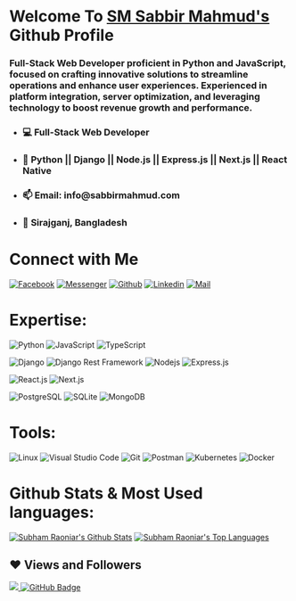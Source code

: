 ﻿<!-- welcome message -->
<h1>Welcome To <a target="_blank" href="https://sabbirmahmud.com/">SM Sabbir Mahmud's</a> Github Profile </h1>
<h3>
    Full-Stack Web Developer proficient in Python and JavaScript, focused on crafting innovative solutions to streamline operations and enhance user experiences. Experienced in platform integration, server optimization, and leveraging technology to boost revenue growth and performance.
</h3>

- <h3> 💻 Full-Stack Web Developer</h3>
- <h3> 🚀 Python || Django || Node.js || Express.js || Next.js || React Native </h3>
- <h3> 📫 Email: info@sabbirmahmud.com </h3>
- <h3> 📍 Sirajganj, Bangladesh </h3>

# Connect with Me


[![Facebook](https://img.shields.io/badge/Facebook-1877F2?style=for-the-badge&logo=facebook&logoColor=white)](https://www.facebook.com/sabbir.mahmud.zim/)
[![Messenger](https://img.shields.io/badge/Messenger-00B2FF?style=for-the-badge&logo=messenger&logoColor=white)](https://m.me/sabbir.mahmud.zim/)
[![Github](https://img.shields.io/badge/GitHub-100000?style=for-the-badge&logo=github&logoColor=white)](https://github.com/sabbir-mahmud)
[![Linkedin](https://img.shields.io/badge/LinkedIn-0077B5?style=for-the-badge&logo=linkedin&logoColor=white)](https://www.linkedin.com/in/sabbirmahmudzim/)
[![Mail](https://img.shields.io/badge/Gmail-D14836?style=for-the-badge&logo=gmail&logoColor=white)](mailto:sabbir.mahmud.zim@gmail.com)


# Expertise:
![Python](https://img.shields.io/badge/Python-FFD43B?style=for-the-badge&logo=python&logoColor=blue)
![JavaScript](https://img.shields.io/badge/JavaScript-F7DF1E?style=for-the-badge&logo=javascript&logoColor=black)
![TypeScript](https://img.shields.io/badge/TypeScript-007ACC?style=for-the-badge&logo=typescript&logoColor=white)

![Django](https://img.shields.io/badge/Django-092E20?style=for-the-badge&logo=django&logoColor=green)
![Django Rest Framework](https://img.shields.io/badge/django%20rest-ff1709?style=for-the-badge&logo=django&logoColor=white)
![Nodejs](https://img.shields.io/badge/Node.js-339933?style=for-the-badge&logo=nodedotjs&logoColor=white)
![Express.js](https://img.shields.io/badge/Express.js-000000?style=for-the-badge&logo=express&logoColor=white)

![React.js](https://img.shields.io/badge/React-20232A?style=for-the-badge&logo=react&logoColor=61DAFB)
![Next.js](https://img.shields.io/badge/next.js-000000?style=for-the-badge&logo=nextdotjs&logoColor=white)

![PostgreSQL](https://img.shields.io/badge/PostgreSQL-316192?style=for-the-badge&logo=postgresql&logoColor=white)
![SQLite](https://img.shields.io/badge/SQLite-07405E?style=for-the-badge&logo=sqlite&logoColor=white)
![MongoDB](https://img.shields.io/badge/MongoDB-4EA94B?style=for-the-badge&logo=mongodb&logoColor=white)

# Tools:
![Linux](https://img.shields.io/badge/linux-ffef00?style=for-the-badge&logo=linux&logoColor=black)
![Visual Studio Code](https://img.shields.io/badge/Visual_Studio_Code-0078D4?style=for-the-badge&logo=visual%20studio%20code&logoColor=white)
![Git](https://img.shields.io/badge/Git-F05032?style=for-the-badge&logo=git&logoColor=white)
![Postman](https://img.shields.io/badge/Postman-FF6C37?style=for-the-badge&logo=Postman&logoColor=white)
![Kubernetes](https://img.shields.io/badge/kubernetes-326ce5.svg?&style=for-the-badge&logo=kubernetes&logoColor=white)
![Docker](https://img.shields.io/badge/Docker-2CA5E0?style=for-the-badge&logo=docker&logoColor=whit)


# Github Stats & Most Used languages: 
<a href="https://github.com/sabbir-mahmud/github-readme-stats"><img alt="Subham Raoniar's Github Stats" src="https://github-readme-stats.vercel.app/api?username=sabbir-mahmud&show_icons=true&count_private=true&theme=react&hide_border=true&bg_color=0D1117" /></a>
<a href="https://github.com/sabbir-mahmud/github-readme-stats"><img alt="Subham Raoniar's Top Languages" src="https://github-readme-stats.vercel.app/api/top-langs/?username=sabbir-mahmud&langs_count=8&count_private=true&layout=compact&theme=react&hide_border=true&bg_color=0D1117" /></a>

## ❤ Views and Followers

<a href="https://github.com/Meghna-DAS/github-profile-views-counter">
    <img src="https://komarev.com/ghpvc/?username=sabbir-mahmud">
</a>
<a href="https://github.com/sabbir-mahmud?tab=followers"><img src="https://img.shields.io/github/followers/sabbir-mahmud?label=Followers&style=social" alt="GitHub Badge"></a>

